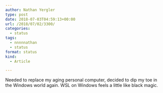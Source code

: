 ```yaml
---
author: Nathan Yergler
type: post
date: 2018-07-03T04:59:13+00:00
url: /2018/07/02/3300/
categories:
  - status
tags:
  - nnnnnathan
  - status
format: status
kind:
  - Article

---
```

Needed to replace my aging personal computer, decided to dip my toe in the Windows world again. WSL on Windows feels a little like black magic.